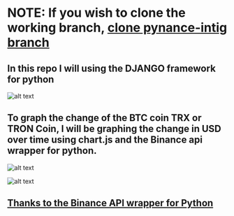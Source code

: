 # NOTE: If you wish to clone the working branch, [clone pynance-intig branch](https://github.com/Jarmahent/CoinTrackerDjango/tree/pynance-intig)

## In this repo I will using the DJANGO framework for python
![alt text](https://i.imgur.com/lFxdyUE.png "Logo Title Text 1")
## To graph the change of the BTC coin TRX or TRON Coin, I will be graphing the change in USD over time using chart.js and the Binance api wrapper for python.
![alt text](http://www.chartjs.org/img/chartjs-logo.svg "Logo Title Text 1")



![alt text](https://i.imgur.com/Zua1Oqf.png "Logo Title Text 1")
## [Thanks to the Binance API wrapper for Python ](https://github.com/sammchardy/python-binance)
